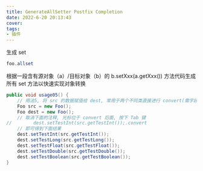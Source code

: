 ```yaml
---
title: GenerateAllSetter Postfix Completion
date: 2022-6-20 20:13:43
cover: 
tags:
- 插件
---
```

生成 set
```java
foo.allset
```
根据一段含有源对象（a）/目标对象（b）的 b.setXxx(a.getXxx()) 方法代码生成所有 set 方法以快速实现对象转换
```java
public void usage05() {
    // 用法5, 将 src 的数据赋值给 dest, 常用于两个不同类直接进行 convert(需字段名称相同), 通过 postfix
    Foo src = new Foo();
    Foo dest = new Foo();
    // 取消下面的注释, 光标位于 convert 后面, 按下 Tab 键
//        dest.setTestInt(src.getTestInt());.convert
    // 即可得到下面结果
    dest.setTestInt(src.getTestInt());
    dest.setTestLong(src.getTestLong());
    dest.setTestFloat(src.getTestFloat());
    dest.setTestDouble(src.getTestDouble());
    dest.setTestBoolean(src.getTestBoolean());
}
```
